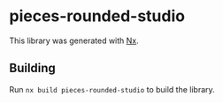 # pieces-rounded-studio

This library was generated with [Nx](https://nx.dev).

## Building

Run `nx build pieces-rounded-studio` to build the library.

